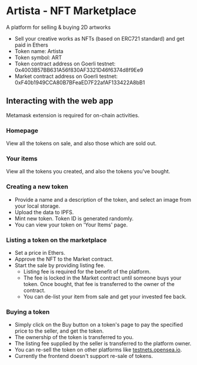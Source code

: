 # Artista - NFT Marketplace
A platform for selling & buying 2D artworks

- Sell your creative works as NFTs (based on ERC721 standard) and get paid in Ethers
- Token name: Artista
- Token symbol: ART
- Token contract address on Goerli testnet: 0x4003B57BB631A56f830AF3321D46f6374d8f9Ee9
- Market contract address on Goerli testnet: 0xF40b1949CCA80B7BFeaED7F22afAF133422A8bB1

## Interacting with the web app
Metamask extension is required for on-chain activities.

### Homepage
View all the tokens on sale, and also those which are sold out.

### Your items
View all the tokens you created, and also the tokens you've bought.

### Creating a new token
- Provide a name and a description of the token, and select an image from your local storage.
- Upload the data to IPFS.
- Mint new token. Token ID is generated randomly.
- You can view your token on 'Your Items' page.

### Listing a token on the marketplace
- Set a price in Ethers.
- Approve the NFT to the Market contract.
- Start the sale by providing listing fee.
  - Listing fee is required for the benefit of the platform.
  - The fee is locked in the Market contract until someone buys your token. Once bought, that fee is transferred to the owner of the contract.
  - You can de-list your item from sale and get your invested fee back.

### Buying a token
- Simply click on the Buy button on a token's page to pay the specified price to the seller, and get the token.
- The ownership of the token is transferred to you.
- The listing fee supplied by the seller is transferred to the platform owner.
- You can re-sell the token on other platforms like [testnets.opensea.io](https://testnets.opensea.io/).
- Currently the frontend doesn't support re-sale of tokens.
